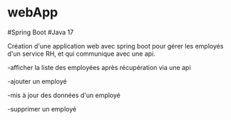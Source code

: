 # webApp
#Spring Boot
#Java 17

Création d'une application web avec spring boot pour   gérer les employés d'un service RH, et  qui communique avec une api.

-afficher la liste des employées après récupération  via une api

-ajouter un employé

-mis à jour des données d'un employé

-supprimer un employé
